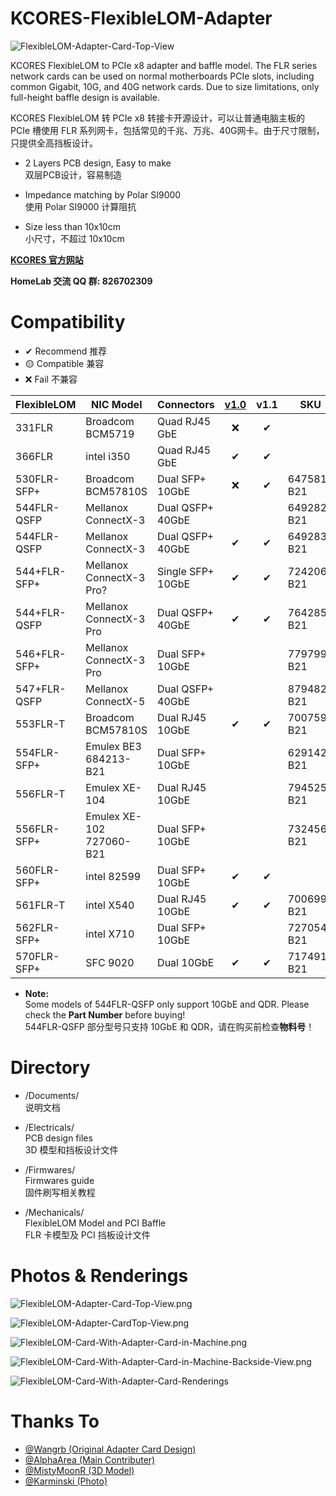 # KCORES-FlexibleLOM-Adapter

![FlexibleLOM-Adapter-Card-Top-View](Documents/Pictures/Photos/FlexibleLOM-Adapter-Card-Top-View.png)  

KCORES FlexibleLOM to PCIe x8 adapter and baffle model. The FLR series network cards can be used on normal motherboards PCIe slots, including common Gigabit, 10G, and 40G network cards. Due to size limitations, only full-height baffle design is available.  

KCORES FlexibleLOM 转 PCIe x8 转接卡开源设计，可以让普通电脑主板的 PCIe 槽使用 FLR 系列网卡，包括常见的千兆、万兆、40G网卡。由于尺寸限制，只提供全高挡板设计。

- 2 Layers PCB design, Easy to make  
双层PCB设计，容易制造

- Impedance matching by Polar SI9000  
使用 Polar SI9000 计算阻抗

- Size less than 10x10cm  
小尺寸，不超过 10x10cm

**[KCORES 官方网站](http://kcores.com/)**

**HomeLab 交流 QQ 群: 826702309**

# Compatibility

- ✔ Recommend 推荐
- 🟡 Compatible 兼容
- ❌ Fail 不兼容

| FlexibleLOM  | NIC Model               | Connectors        | [v1.0](https://github.com/KCORES/KCORES-FlexibleLOM-Adapter/releases/tag/v1.0) |   v1.1 | SKU | SP | AS |
| ------------ | ----------------------- | ----------------- | :----: | :----: | ---- | ---- | ---- |
| 331FLR       | Broadcom BCM5719        | Quad RJ45 GbE     | ❌     | ✔     |            |            |            | 
| 366FLR       | intel i350              | Quad RJ45 GbE     | ✔      | ✔     |            |            |            | 
| 530FLR-SFP+  | Broadcom BCM57810S      | Dual SFP+ 10GbE   | ❌     | ✔     | 647581-B21 | 649869-001 | 647579-001 | 
| 544FLR-QSFP  | Mellanox ConnectX-3     | Dual QSFP+ 40GbE  |        |       | 649282-B21 | 656090-001 | 661686-001 |
| 544FLR-QSFP  | Mellanox ConnectX-3     | Dual QSFP+ 40GbE  | ✔      | ✔     | 649283-B21 | 656091-001 | 661687-001 |
| 544+FLR-SFP+ | Mellanox ConnectX-3 Pro?| Single SFP+ 10GbE | ✔      | ✔     | 724206-B21 | 731850-001 | 724210-001 | 
| 544+FLR-QSFP | Mellanox ConnectX-3 Pro | Dual QSFP+ 40GbE  | ✔      | ✔     | 764285-B21 | 764737-001 | 764618-001 |
| 546+FLR-SFP+ | Mellanox ConnectX-3 Pro | Dual SFP+ 10GbE   |        |       | 779799-B21 | 7     -001 | 7     -001 |
| 547+FLR-QSFP | Mellanox ConnectX-5     | Dual QSFP+ 40GbE  |        |       | 879482-B21 | 8     -001 | 8     -001 |
| 553FLR-T     | Broadcom BCM57810S      | Dual RJ45 10GbE   | ✔      | ✔     | 700759-B21 | 701534-001 | 700757-001 |
| 554FLR-SFP+  | Emulex BE3 684213-B21   | Dual SFP+ 10GbE   |        |       | 629142-B21 | 634026-001 | 629140-001 |
| 556FLR-T     | Emulex XE-104           | Dual RJ45 10GbE   |        |       | 794525-B21 |            |            |
| 556FLR-SFP+  | Emulex XE-102 727060-B21 | Dual SFP+ 10GbE   |        |       | 732456-B21 | 764460-001 | 732454-001 |
| 560FLR-SFP+  | intel 82599             | Dual SFP+ 10GbE   | ✔      | ✔     |            |            |            | 
| 561FLR-T     | intel X540              | Dual RJ45 10GbE   | ✔      | ✔     | 700699-B21 | 701525-001 | 700697-001 |
| 562FLR-SFP+  | intel X710              | Dual SFP+ 10GbE   |        |       | 727054-B21 | 7     -001 | 7     -001 |
| 570FLR-SFP+  | SFC 9020                | Dual      10GbE   | ✔      | ✔     | 717491-B21 | 717710-001 | 717489-001 | 

- **Note:**  
Some models of 544FLR-QSFP only support 10GbE and QDR. Please check
 the **Part Number** before buying!  
544FLR-QSFP 部分型号只支持 10GbE 和 QDR，请在购买前检查**物料号**！

# Directory

- /Documents/    
说明文档

- /Electricals/  
PCB design files  
3D 模型和挡板设计文件

- /Firmwares/  
Firmwares guide  
固件刷写相关教程

- /Mechanicals/  
FlexibleLOM Model and PCI Baffle  
FLR 卡模型及 PCI 挡板设计文件


# Photos & Renderings

![FlexibleLOM-Adapter-Card-Top-View.png](Documents/Pictures/Photos/FlexibleLOM-Adapter-Card-Top-View.png)

![FlexibleLOM-Adapter-CardTop-View.png](Documents/Pictures/Photos/FlexibleLOM-Adapter-CardTop-View.png)

![FlexibleLOM-Card-With-Adapter-Card-in-Machine.png](Documents/Pictures/Photos/FlexibleLOM-Card-With-Adapter-Card-in-Machine.png)

![FlexibleLOM-Card-With-Adapter-Card-in-Machine-Backside-View.png](Documents/Pictures/Photos/FlexibleLOM-Card-With-Adapter-Card-in-Machine-Backside-View.png)

![FlexibleLOM-Card-With-Adapter-Card-Renderings](Documents/Pictures/Renderings/V1.0.png)

# Thanks To

- [@Wangrb (Original Adapter Card Design)](https://github.com/Wangrb)
- [@AlphaArea (Main Contributer)](https://github.com/alphaarea)
- [@MistyMoonR (3D Model)](https://github.com/MistyMoonR)  
- [@Karminski (Photo)](https://github.com/karminski)

